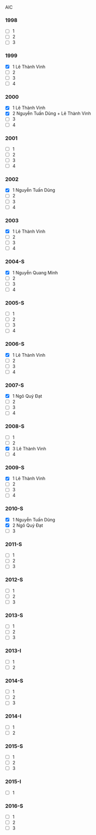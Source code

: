 AIC
### 1998
- [ ] 1
- [ ] 2 
- [ ] 3
### 1999
- [x] 1 Lê Thành Vinh
- [ ] 2 
- [ ] 3
- [ ] 4
### 2000
- [x] 1 Lê Thành Vinh
- [x] 2 Nguyễn Tuấn Dũng + Lê Thành Vinh
- [ ] 3
- [ ] 4
### 2001
- [ ] 1
- [ ] 2 
- [ ] 3
- [ ] 4
### 2002
- [x] 1 Nguyễn Tuấn Dũng
- [ ] 2 
- [ ] 3
- [ ] 4
### 2003
- [x] 1 Lê Thành Vinh
- [ ] 2 
- [ ] 3
- [ ] 4
### 2004-S
- [x] 1 Nguyễn Quang Minh
- [ ] 2 
- [ ] 3
- [ ] 4
### 2005-S
- [ ] 1
- [ ] 2 
- [ ] 3
- [ ] 4
### 2006-S
- [x] 1 Lê Thành Vinh
- [ ] 2 
- [ ] 3
- [ ] 4
### 2007-S
- [x] 1 Ngô Quý Đạt
- [ ] 2 
- [ ] 3
- [ ] 4
### 2008-S
- [ ] 1
- [ ] 2 
- [x] 3 Lê Thành Vinh
- [ ] 4
### 2009-S
- [x] 1 Lê Thành Vinh
- [ ] 2 
- [ ] 3
- [ ] 4
### 2010-S
- [x] 1 Nguyễn Tuấn Dũng
- [x] 2 Ngô Quý Đạt
- [ ] 3
### 2011-S
- [ ] 1
- [ ] 2 
- [ ] 3
### 2012-S
- [ ] 1
- [ ] 2 
- [ ] 3
### 2013-S
- [ ] 1
- [ ] 2 
- [ ] 3
### 2013-I
- [ ] 1
- [ ] 2 
### 2014-S
- [ ] 1
- [ ] 2 
- [ ] 3
### 2014-I
- [ ] 1
- [ ] 2 
### 2015-S
- [ ] 1
- [ ] 2 
- [ ] 3
### 2015-I
- [ ] 1
### 2016-S
- [ ] 1
- [ ] 2 
- [ ] 3
